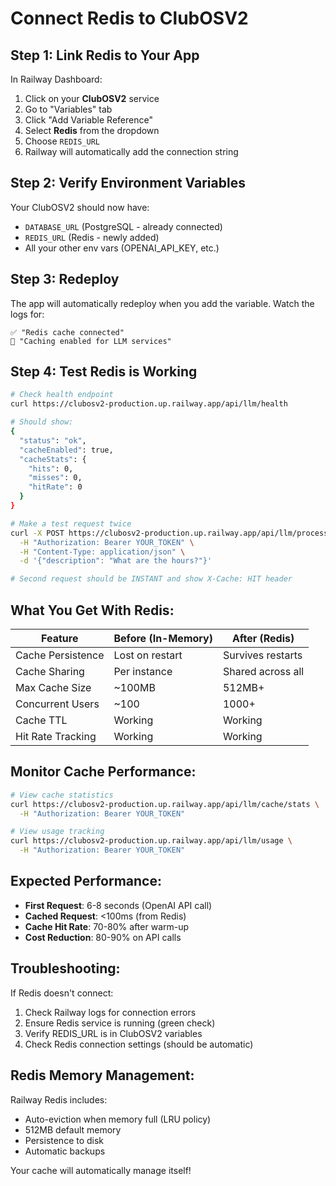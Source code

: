 # Connect Redis to ClubOSV2

## Step 1: Link Redis to Your App

In Railway Dashboard:
1. Click on your **ClubOSV2** service
2. Go to "Variables" tab
3. Click "Add Variable Reference"
4. Select **Redis** from the dropdown
5. Choose `REDIS_URL` 
6. Railway will automatically add the connection string

## Step 2: Verify Environment Variables

Your ClubOSV2 should now have:
- `DATABASE_URL` (PostgreSQL - already connected)
- `REDIS_URL` (Redis - newly added)
- All your other env vars (OPENAI_API_KEY, etc.)

## Step 3: Redeploy

The app will automatically redeploy when you add the variable. 
Watch the logs for:
```
✅ "Redis cache connected"
🚀 "Caching enabled for LLM services"
```

## Step 4: Test Redis is Working

```bash
# Check health endpoint
curl https://clubosv2-production.up.railway.app/api/llm/health

# Should show:
{
  "status": "ok",
  "cacheEnabled": true,
  "cacheStats": {
    "hits": 0,
    "misses": 0,
    "hitRate": 0
  }
}

# Make a test request twice
curl -X POST https://clubosv2-production.up.railway.app/api/llm/process \
  -H "Authorization: Bearer YOUR_TOKEN" \
  -H "Content-Type: application/json" \
  -d '{"description": "What are the hours?"}'

# Second request should be INSTANT and show X-Cache: HIT header
```

## What You Get With Redis:

| Feature | Before (In-Memory) | After (Redis) |
|---------|-------------------|---------------|
| Cache Persistence | Lost on restart | Survives restarts |
| Cache Sharing | Per instance | Shared across all |
| Max Cache Size | ~100MB | 512MB+ |
| Concurrent Users | ~100 | 1000+ |
| Cache TTL | Working | Working |
| Hit Rate Tracking | Working | Working |

## Monitor Cache Performance:

```bash
# View cache statistics
curl https://clubosv2-production.up.railway.app/api/llm/cache/stats \
  -H "Authorization: Bearer YOUR_TOKEN"

# View usage tracking
curl https://clubosv2-production.up.railway.app/api/llm/usage \
  -H "Authorization: Bearer YOUR_TOKEN"
```

## Expected Performance:

- **First Request**: 6-8 seconds (OpenAI API call)
- **Cached Request**: <100ms (from Redis)
- **Cache Hit Rate**: 70-80% after warm-up
- **Cost Reduction**: 80-90% on API calls

## Troubleshooting:

If Redis doesn't connect:
1. Check Railway logs for connection errors
2. Ensure Redis service is running (green check)
3. Verify REDIS_URL is in ClubOSV2 variables
4. Check Redis connection settings (should be automatic)

## Redis Memory Management:

Railway Redis includes:
- Auto-eviction when memory full (LRU policy)
- 512MB default memory
- Persistence to disk
- Automatic backups

Your cache will automatically manage itself!